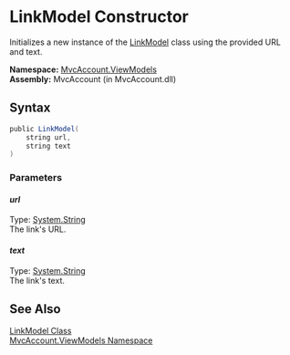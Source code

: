 LinkModel Constructor
=====================
Initializes a new instance of the [LinkModel][1] class using the provided URL and text.

**Namespace:** [MvcAccount.ViewModels][2]  
**Assembly:** MvcAccount (in MvcAccount.dll)

Syntax
------

```csharp
public LinkModel(
	string url,
	string text
)
```

### Parameters

#### *url*
Type: [System.String][3]  
The link's URL.

#### *text*
Type: [System.String][3]  
The link's text.


See Also
--------
[LinkModel Class][1]  
[MvcAccount.ViewModels Namespace][2]  

[1]: README.md
[2]: ../README.md
[3]: http://msdn.microsoft.com/en-us/library/s1wwdcbf